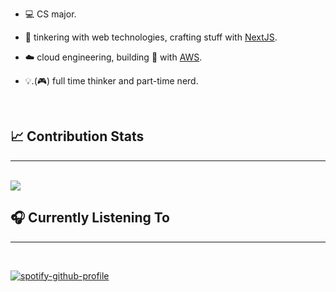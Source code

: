 - 💻 CS major.  

- 🧪 tinkering with web technologies, crafting stuff with [NextJS](https://nextjs.org/).  

- ☁️ cloud engineering, building 💩 with [AWS](https://aws.amazon.com/).  

- 💡.(🎮) full time thinker and part-time nerd.

<br/>


## 📈 Contribution Stats
<hr/>
<br/>
<img src="https://github-readme-stats.vercel.app/api?username=0xTxbi&show_icons=true&count_private=true&hide_border=true&theme=radical" /> 


<!-- ## Top Languages
<hr/>
<br/>
[![Top Langs](https://github-readme-stats.vercel.app/api/top-langs/?username=anuraghazra&layout=compact)](https://github.com/anuraghazra/github-readme-stats) -->


## 🎧 Currently Listening To
<hr/>
<br/>

[![spotify-github-profile](https://spotify-github-profile.vercel.app/api/view?uid=1l3k7yrdl4db79q1vxzjyz6au&cover_image=true&theme=novatorem&bar_color=53b14f&bar_color_cover=true)](https://spotify-github-profile.vercel.app/api/view?uid=1l3k7yrdl4db79q1vxzjyz6au&redirect=true)
